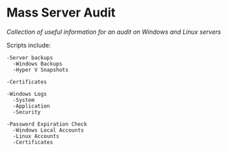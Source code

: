 # Mass Server Audit

*Collection of useful information for an audit on Windows and Linux servers*

Scripts include:

    -Server backups
      -Windows Backups
      -Hyper V Snapshots

    -Certificates

    -Windows Logs
      -System
      -Application
      -Security

    -Password Expiration Check
      -Windows Local Accounts
      -Linux Accounts
      -Certificates
